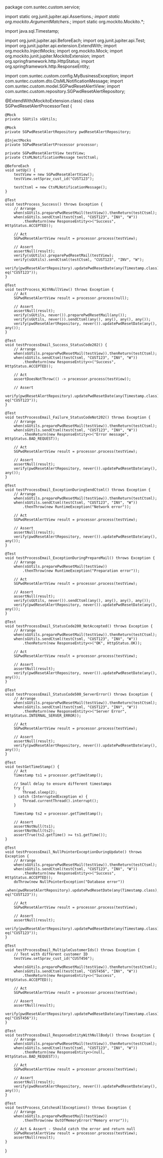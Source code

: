 package com.suntec.custom.service;

import static org.junit.jupiter.api.Assertions.*;
import static org.mockito.ArgumentMatchers.*;
import static org.mockito.Mockito.*;

import java.sql.Timestamp;

import org.junit.jupiter.api.BeforeEach;
import org.junit.jupiter.api.Test;
import org.junit.jupiter.api.extension.ExtendWith;
import org.mockito.InjectMocks;
import org.mockito.Mock;
import org.mockito.junit.jupiter.MockitoExtension;
import org.springframework.http.HttpStatus;
import org.springframework.http.ResponseEntity;

import com.suntec.custom.config.MyBusinessException;
import com.suntec.custom.dto.CtsMLNotificationMessage;
import com.suntec.custom.model.SGPwdResetAlertView;
import com.suntec.custom.repository.SGPwdResetAlertRepository;

@ExtendWith(MockitoExtension.class)
class SGPwdResetAlertProcessorTest {

    @Mock
    private SGUtils sGUtils;

    @Mock
    private SGPwdResetAlertRepository pwdResetAlertRepository;

    @InjectMocks
    private SGPwdResetAlertProcessor processor;

    private SGPwdResetAlertView testView;
    private CtsMLNotificationMessage testCtsml;

    @BeforeEach
    void setUp() {
        testView = new SGPwdResetAlertView();
        testView.setSprav_cust_id("CUST123");
        
        testCtsml = new CtsMLNotificationMessage();
    }

    @Test
    void testProcess_Success() throws Exception {
        // Arrange
        when(sGUtils.preparePwdResetMail(testView)).thenReturn(testCtsml);
        when(sGUtils.sendCtsml(testCtsml, "CUST123", "INV", "W"))
            .thenReturn(new ResponseEntity<>("Success", HttpStatus.ACCEPTED));

        // Act
        SGPwdResetAlertView result = processor.process(testView);

        // Assert
        assertNull(result);
        verify(sGUtils).preparePwdResetMail(testView);
        verify(sGUtils).sendCtsml(testCtsml, "CUST123", "INV", "W");
        verify(pwdResetAlertRepository).updatePwdResetDate(any(Timestamp.class), eq("CUST123"));
    }

    @Test
    void testProcess_WithNullView() throws Exception {
        // Act
        SGPwdResetAlertView result = processor.process(null);

        // Assert
        assertNull(result);
        verify(sGUtils, never()).preparePwdResetMail(any());
        verify(sGUtils, never()).sendCtsml(any(), any(), any(), any());
        verify(pwdResetAlertRepository, never()).updatePwdResetDate(any(), any());
    }

    @Test
    void testProcessEmail_Success_StatusCode202() {
        // Arrange
        when(sGUtils.preparePwdResetMail(testView)).thenReturn(testCtsml);
        when(sGUtils.sendCtsml(testCtsml, "CUST123", "INV", "W"))
            .thenReturn(new ResponseEntity<>("Success", HttpStatus.ACCEPTED));

        // Act
        assertDoesNotThrow(() -> processor.process(testView));

        // Assert
        verify(pwdResetAlertRepository).updatePwdResetDate(any(Timestamp.class), eq("CUST123"));
    }

    @Test
    void testProcessEmail_Failure_StatusCodeNot202() throws Exception {
        // Arrange
        when(sGUtils.preparePwdResetMail(testView)).thenReturn(testCtsml);
        when(sGUtils.sendCtsml(testCtsml, "CUST123", "INV", "W"))
            .thenReturn(new ResponseEntity<>("Error message", HttpStatus.BAD_REQUEST));

        // Act
        SGPwdResetAlertView result = processor.process(testView);

        // Assert
        assertNull(result);
        verify(pwdResetAlertRepository, never()).updatePwdResetDate(any(), any());
    }

    @Test
    void testProcessEmail_ExceptionDuringSendCtsml() throws Exception {
        // Arrange
        when(sGUtils.preparePwdResetMail(testView)).thenReturn(testCtsml);
        when(sGUtils.sendCtsml(testCtsml, "CUST123", "INV", "W"))
            .thenThrow(new RuntimeException("Network error"));

        // Act
        SGPwdResetAlertView result = processor.process(testView);

        // Assert
        assertNull(result);
        verify(pwdResetAlertRepository, never()).updatePwdResetDate(any(), any());
    }

    @Test
    void testProcessEmail_ExceptionDuringPrepareMail() throws Exception {
        // Arrange
        when(sGUtils.preparePwdResetMail(testView))
            .thenThrow(new RuntimeException("Preparation error"));

        // Act
        SGPwdResetAlertView result = processor.process(testView);

        // Assert
        assertNull(result);
        verify(sGUtils, never()).sendCtsml(any(), any(), any(), any());
        verify(pwdResetAlertRepository, never()).updatePwdResetDate(any(), any());
    }

    @Test
    void testProcessEmail_StatusCode200_NotAccepted() throws Exception {
        // Arrange
        when(sGUtils.preparePwdResetMail(testView)).thenReturn(testCtsml);
        when(sGUtils.sendCtsml(testCtsml, "CUST123", "INV", "W"))
            .thenReturn(new ResponseEntity<>("OK", HttpStatus.OK));

        // Act
        SGPwdResetAlertView result = processor.process(testView);

        // Assert
        assertNull(result);
        verify(pwdResetAlertRepository, never()).updatePwdResetDate(any(), any());
    }

    @Test
    void testProcessEmail_StatusCode500_ServerError() throws Exception {
        // Arrange
        when(sGUtils.preparePwdResetMail(testView)).thenReturn(testCtsml);
        when(sGUtils.sendCtsml(testCtsml, "CUST123", "INV", "W"))
            .thenReturn(new ResponseEntity<>("Server Error", HttpStatus.INTERNAL_SERVER_ERROR));

        // Act
        SGPwdResetAlertView result = processor.process(testView);

        // Assert
        assertNull(result);
        verify(pwdResetAlertRepository, never()).updatePwdResetDate(any(), any());
    }

    @Test
    void testGetTimeStamp() {
        // Act
        Timestamp ts1 = processor.getTimeStamp();
        
        // Small delay to ensure different timestamps
        try {
            Thread.sleep(2);
        } catch (InterruptedException e) {
            Thread.currentThread().interrupt();
        }
        
        Timestamp ts2 = processor.getTimeStamp();

        // Assert
        assertNotNull(ts1);
        assertNotNull(ts2);
        assertTrue(ts2.getTime() >= ts1.getTime());
    }

    @Test
    void testProcessEmail_NullPointerExceptionDuringUpdate() throws Exception {
        // Arrange
        when(sGUtils.preparePwdResetMail(testView)).thenReturn(testCtsml);
        when(sGUtils.sendCtsml(testCtsml, "CUST123", "INV", "W"))
            .thenReturn(new ResponseEntity<>("Success", HttpStatus.ACCEPTED));
        doThrow(new NullPointerException("Database error"))
            .when(pwdResetAlertRepository).updatePwdResetDate(any(Timestamp.class), eq("CUST123"));

        // Act
        SGPwdResetAlertView result = processor.process(testView);

        // Assert
        assertNull(result);
        verify(pwdResetAlertRepository).updatePwdResetDate(any(Timestamp.class), eq("CUST123"));
    }

    @Test
    void testProcessEmail_MultipleCustomerIds() throws Exception {
        // Test with different customer ID
        testView.setSprav_cust_id("CUST456");
        
        when(sGUtils.preparePwdResetMail(testView)).thenReturn(testCtsml);
        when(sGUtils.sendCtsml(testCtsml, "CUST456", "INV", "W"))
            .thenReturn(new ResponseEntity<>("Success", HttpStatus.ACCEPTED));

        // Act
        SGPwdResetAlertView result = processor.process(testView);

        // Assert
        assertNull(result);
        verify(pwdResetAlertRepository).updatePwdResetDate(any(Timestamp.class), eq("CUST456"));
    }

    @Test
    void testProcessEmail_ResponseEntityWithNullBody() throws Exception {
        // Arrange
        when(sGUtils.preparePwdResetMail(testView)).thenReturn(testCtsml);
        when(sGUtils.sendCtsml(testCtsml, "CUST123", "INV", "W"))
            .thenReturn(new ResponseEntity<>(null, HttpStatus.BAD_REQUEST));

        // Act
        SGPwdResetAlertView result = processor.process(testView);

        // Assert
        assertNull(result);
        verify(pwdResetAlertRepository, never()).updatePwdResetDate(any(), any());
    }

    @Test
    void testProcess_CatchesAllExceptions() throws Exception {
        // Arrange
        when(sGUtils.preparePwdResetMail(testView))
            .thenThrow(new OutOfMemoryError("Memory error"));

        // Act & Assert - Should catch the error and return null
        SGPwdResetAlertView result = processor.process(testView);
        assertNull(result);
    }
}
